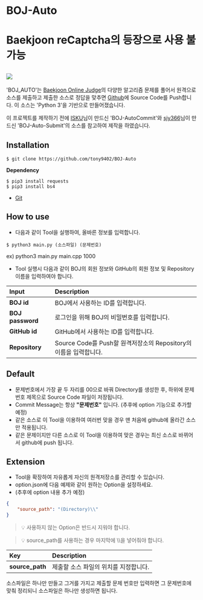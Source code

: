 BOJ-Auto
==========

# Baekjoon reCaptcha의 등장으로 사용 불가능


[![](https://d2gd6pc034wcta.cloudfront.net/images/logo.png)](https://www.acmicpc.net)
----------
'BOJ_AUTO'는 [Baekjoon Online Judge](https://www.acmicpc.net)의 다양한 알고리즘 문제를 풀어서 원격으로 소스를 제출하고 제출한 소스로 정답을 맞추면 [Github](https://github.com)에 Source Code를 Push합니다. 이 소스는 'Python 3'을 기반으로 만들어졌습니다.

이 프로젝트를 제작하기 전에 [ISKU](https://github.com/ISKU/BOJ-AutoCommit)님이 만드신 'BOJ-AutoCommit'와 [sjy366](https://github.com/sjy366/BOJ-Auto-Submit)님이 만드신 'BOJ-Auto-Submit'의 소스를 참고하여 제작을 하였습니다. 

Installation
----------
```
$ git clone https://github.com/tony9402/BOJ-Auto
```

**Dependency**
```
$ pip3 install requests
$ pip3 install bs4
```
- [Git](https://git-scm.com/)

How to use
----------
- 다음과 같이 Tool을 실행하여, 올바른 정보를 입력합니다.
```
$ python3 main.py (소스파일) (문제번호)
```

ex) python3 main.py main.cpp 1000

- Tool 실행시 다음과 같이 BOJ의 회원 정보와 GitHub의 회원 정보 및 Repository 이름을 입력하여야 합니다.

| **Input**            | **Description**
|:---------------------|:-------------------------------------------------
| **BOJ id**           | BOJ에서 사용하는 ID를 입력합니다.
| **BOJ password**     | 로그인을 위해 BOJ의 비밀번호를 입력합니다.
| **GitHub id**        | GitHub에서 사용하는 ID를 입력합니다.
| **Repository**       | Source Code를 Push할 원격저장소의 Repository의 이름을 입력합니다.

Default
----------
- 문제번호에서 가장 끝 두 자리를 00으로 바꿔 Directory를 생성한 후, 하위에 문제번호 제목으로 Source Code 파일이 저장됩니다.
- Commit Message는 항상 **"문제번호"** 입니다. (추후에 option 기능으로 추가할 예정)
- 같은 소스로 이 Tool을 이용하여 여러번 맞을 경우 맨 처음에 github에 올라간 소스만 적용됩니다.
- 같은 문제이지만 다른 소스로 이 Tool을 이용하여 맞은 경우는 최신 소스로 바뀌어서 github에 push 됩니다.

Extension
----------
- Tool을 확장하여 자유롭게 자신의 원격저장소를 관리할 수 있습니다.
- option.json에 다음 예제와 같이 원하는 Option을 설정하세요.
- (추후에 option 내용 추가 예정)

``` json
{	
	"source_path": "(Directory)\\"
}
```
> :bulb: 사용하지 않는 Option은 반드시 지워야 합니다.

> :bulb: source_path를 사용하는 경우 마지막에 \\\\을 넣어줘야 합니다.

| **Key**            | **Description**
|:-------------------|:-------------------------------------------------
| **source_path** | 제출할 소스 파일의 위치를 지정합니다.


소스파일은 하나만 만들고 그거를 가지고 제출할 문제 번호만 입력하면 그 문제번호에 맞춰 정리되니 소스파일은 하나만 생성하면 됩니다.


